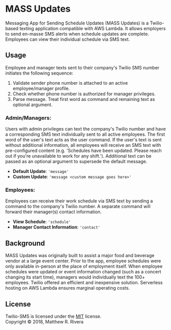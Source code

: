 MASS Updates
============

Messaging App for Sending Schedule Updates (MASS Updates) is a Twilio-based texting application compatible with AWS Lambda. It allows employers to send en-masse SMS alerts when schedule updates are complete. Employees can view their individual schedule via SMS text.

Usage
--------
Employee and manager texts sent to their company's Twilio SMS number initiates the following sequence:

 1. Validate sender phone number is attached to an active employee/manager profile.
 2. Check whether phone number is authorized for manager privileges.
 3. Parse message. Treat first word as command and remaining text as optional argument.

### Admin/Managers:
Users with admin privileges can text the company's Twilio number and have a corresponding SMS text individually sent to all active employees. The first word of the user's text acts as the user command. If the user's text is sent without additional information, all employees will receive an SMS text with pre-configured content (e.g. 'Schedules have been updated. Please reach out if you're unavailable to work for any shift.'). Additional text can be passed as an optional argument to supersede the default message.

 - **Default Update**: `'message'`
 - **Custom Update**: `'message <custom message goes here>'`

### Employees:
Employees can receive their work schedule via SMS text by sending a command to the company's Twilio number. A separate command will forward their manager(s) contact information.

 - **View Schedule**: `'schedule'`
 - **Manager Contact Information**: `'contact'`

Background
--------
MASS Updates was originally built to assist a major food and beverage vendor at a large event center. Prior to the app, employee schedules were only available in-person at the place of employment itself. When employee schedules were updated or event information changed (such as a concert changing its start time), managers would individually text the 100+ employees. Twilio offered an efficient and inexpensive solution. Serverless hosting on AWS Lambda ensures marginal operating costs.

License
--------
Twilio-SMS is licensed under the [MIT](#) license.  
Copyright &copy; 2018, Matthew R. Rivera